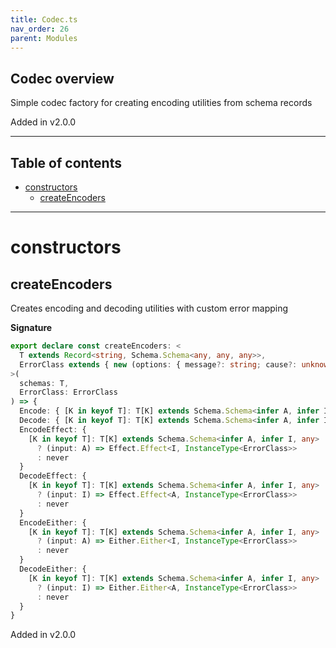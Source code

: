 ```yaml
---
title: Codec.ts
nav_order: 26
parent: Modules
---
```


## Codec overview

Simple codec factory for creating encoding utilities from schema records

Added in v2.0.0

---

<h2 class="text-delta">Table of contents</h2>

- [constructors](#constructors)
  - [createEncoders](#createencoders)

---

# constructors

## createEncoders

Creates encoding and decoding utilities with custom error mapping

**Signature**

```ts
export declare const createEncoders: <
  T extends Record<string, Schema.Schema<any, any, any>>,
  ErrorClass extends { new (options: { message?: string; cause?: unknown }): unknown }
>(
  schemas: T,
  ErrorClass: ErrorClass
) => {
  Encode: { [K in keyof T]: T[K] extends Schema.Schema<infer A, infer I, any> ? (input: A) => I : never }
  Decode: { [K in keyof T]: T[K] extends Schema.Schema<infer A, infer I, any> ? (input: I) => A : never }
  EncodeEffect: {
    [K in keyof T]: T[K] extends Schema.Schema<infer A, infer I, any>
      ? (input: A) => Effect.Effect<I, InstanceType<ErrorClass>>
      : never
  }
  DecodeEffect: {
    [K in keyof T]: T[K] extends Schema.Schema<infer A, infer I, any>
      ? (input: I) => Effect.Effect<A, InstanceType<ErrorClass>>
      : never
  }
  EncodeEither: {
    [K in keyof T]: T[K] extends Schema.Schema<infer A, infer I, any>
      ? (input: A) => Either.Either<I, InstanceType<ErrorClass>>
      : never
  }
  DecodeEither: {
    [K in keyof T]: T[K] extends Schema.Schema<infer A, infer I, any>
      ? (input: I) => Either.Either<A, InstanceType<ErrorClass>>
      : never
  }
}
```

Added in v2.0.0
